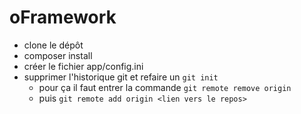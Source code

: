 # oFramework 


- clone le dépôt 
- composer install
- créer le fichier app/config.ini
- supprimer l'historique git et refaire un `git init`
    - pour ça il faut entrer la commande `git remote remove origin `
    - puis `git remote add origin <lien vers le repos>`

